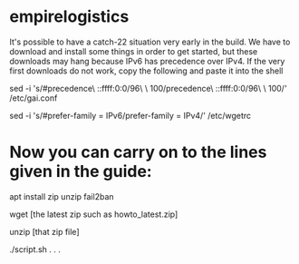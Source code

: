 # empirelogistics

It's possible to have a catch-22 situation very early in the build.  We have to download and install some things in order
to get started, but these downloads may hang because IPv6 has precedence over IPv4.  If the very first downloads do not work,
copy the following and paste it into the shell

sed -i 's/#precedence\ ::ffff:0:0\/96\ \ 100/precedence\ ::ffff:0:0\/96\ \ 100/' /etc/gai.conf

sed -i 's/#prefer-family \= IPv6/prefer-family = IPv4/' /etc/wgetrc

# Now you can carry on to the lines given in the guide:

apt install zip unzip fail2ban

wget [the latest zip such as howto_latest.zip]

unzip [that zip file]

./script.sh
.
.
.
